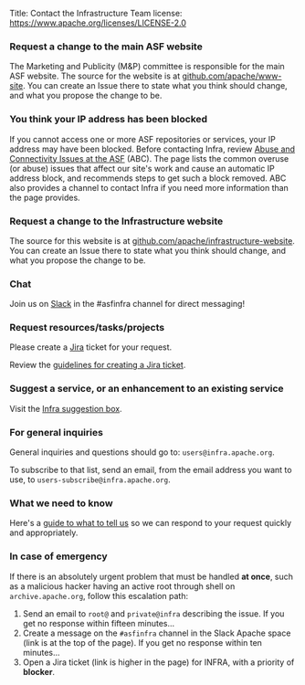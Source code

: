 Title: Contact the Infrastructure Team
license: https://www.apache.org/licenses/LICENSE-2.0

### Request a change to the main ASF website
The Marketing and Publicity (M&P) committee is responsible for the main ASF website. The source for the website is at <a href="https://github.com/apache/www-site" target="_blank">github.com/apache/www-site</a>. You can create an Issue there to state what you think should change, and what you propose the change to be.

### You think your IP address has been blocked
If you cannot access one or more ASF repositories or services, your IP address may have been blocked. Before contacting Infra, review <a href="https://infra.apache.org/abc/" target="_blank">Abuse and Connectivity Issues at the ASF</a> (ABC). The page lists the common overuse (or abuse) issues that affect our site's work and cause an automatic IP address block, and recommends steps to get such a block removed. ABC also provides a channel to contact Infra if you need more information than the page provides.

### Request a change to the Infrastructure website
The source for this website is at <a href="https://github.com/apache/infrastructure-website" target="_blank">github.com/apache/infrastructure-website</a>. You can create an Issue there to state what you think should change, and what you propose the change to be.

### Chat
Join us on [Slack](https://the-asf.slack.com/) in the #asfinfra channel for direct messaging!

### Request resources/tasks/projects
Please create a [Jira](https://issues.apache.org/jira/) ticket for your request. 

Review the [guidelines for creating a Jira ticket](jira-guidelines).

### Suggest a service, or an enhancement to an existing service
Visit the <a href="https://github.com/apache/infrastructure-ideas" target="_blank">Infra suggestion box</a>.

### For general inquiries
General inquiries and questions should go to: `users@infra.apache.org`.

To subscribe to that list, send an email, from the email address you want to use, to `users-subscribe@infra.apache.org`.

### What we need to know ###

Here's a [guide to what to tell us](infra-contact.html) so we can respond to your request quickly and appropriately.

### In case of emergency ###

If there is an absolutely urgent problem that must be handled **at once**, such as a malicious hacker having an active root through shell on `archive.apache.org`, follow this escalation path:
  1. Send an email to `root@` and `private@infra` describing the issue. If you get no response within fifteen minutes...
  2. Create a message on the `#asfinfra` channel in the Slack Apache space (link is at the top of the page). If you get no response within ten minutes...
  3. Open a Jira ticket (link is higher in the page) for INFRA, with a priority of **blocker**.
